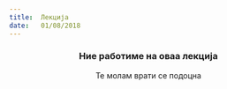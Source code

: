 ```yaml
---
title:  Лекција
date:   01/08/2018
---
```


### <center>Ние работиме на оваа лекција</center>
<center>Те молам врати се подоцна</center>